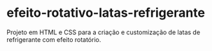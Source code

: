 # efeito-rotativo-latas-refrigerante
Projeto em HTML e CSS para a criação e customização de latas de refrigerante com efeito rotatório.
